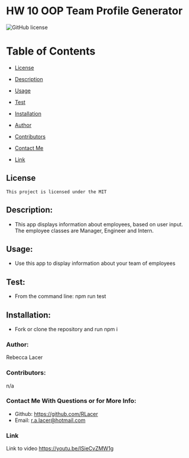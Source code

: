 # HW 10 OOP Team Profile Generator
  ![GitHub license](https://img.shields.io/badge/license-MIT-blue.svg)

  # Table of Contents       

* [License](#license)

 * [Description](#description)
 * [Usage](#usage)
 * [Test](#test)
 * [Installation](#installation)
 * [Author](#author)
 * [Contributors](#contributors)
 * [Contact Me](#contact)
 * [Link](#link)
 
## License
    
    This project is licensed under the MIT
 
 ## Description:
 * This app displays information about employees, based on user input. The employee classes are Manager, Engineer and Intern.
 
 ## Usage:
 * Use this app to display information about your team of employees
 
 ## Test:
  * From the command line: npm run test
 
 
 ## Installation:
 * Fork or clone the repository and run npm i
 
 ### Author:
  Rebecca Lacer 
 
 
 ### Contributors:
  n/a
 
 
 ### Contact Me With Questions or for More Info:
 
* Github: https://github.com/RLacer
* Email: r.a.lacer@hotmail.com

### Link
Link  to video https://youtu.be/ISieCvZMW1g